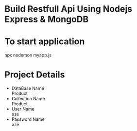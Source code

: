 # Build Restfull Api Using Nodejs Express & MongoDB


# To start application
<p>npx nodemon myapp.js </p>

# Project Details 
<ul>
    <li>DataBase Name</li><span>Product</span>
    <li>Collection Name</li><span>Product</span>
    <li>User Name</li><span>aze</span>
    <li>Password Name</li><span>aze</span>
    
</ul>